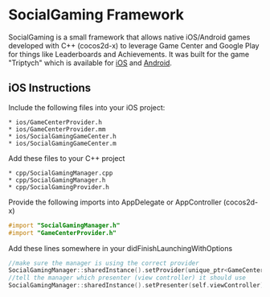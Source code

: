 # SocialGaming Framework

SocialGaming is a small framework that allows native iOS/Android games developed with C++ (cocos2d-x) to leverage Game Center and Google Play for things like Leaderboards and Achievements. It was built for the game "Triptych" which is available for [iOS](https://itunes.apple.com/us/app/triptych/id919010963?ls=1&mt=8) and [Android](https://play.google.com/store/apps/details?id=com.ensoft.games.triptych).

## iOS Instructions

Include the following files into your iOS project:

 	* ios/GameCenterProvider.h
 	* ios/GameCenterProvider.mm
 	* ios/SocialGamingGameCenter.h
 	* ios/SocialGamingGameCenter.m

Add these files to your C++ project

 	* cpp/SocialGamingManager.cpp
 	* cpp/SocialGamingManager.h
 	* cpp/SocialGamingProvider.h

Provide the following imports into AppDelegate or AppController (cocos2d-x)

```objective-c
#import "SocialGamingManager.h"
#import "GameCenterProvider.h"
```

Add these lines somewhere in your didFinishLaunchingWithOptions
```cpp
//make sure the manager is using the correct provider
SocialGamingManager::sharedInstance().setProvider(unique_ptr<GameCenterProvide>(new GameCenterProvider));
//tell the manager which presenter (view controller) it should use
SocialGamingManager::sharedInstance().setPresenter(self.viewController);
```